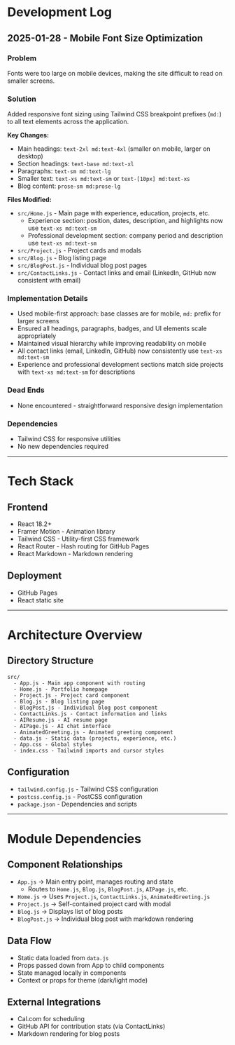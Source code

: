 # Development Log

## 2025-01-28 - Mobile Font Size Optimization

### Problem

Fonts were too large on mobile devices, making the site difficult to read on smaller screens.

### Solution

Added responsive font sizing using Tailwind CSS breakpoint prefixes (`md:`) to all text elements across the application.

**Key Changes:**

- Main headings: `text-2xl md:text-4xl` (smaller on mobile, larger on desktop)
- Section headings: `text-base md:text-xl`
- Paragraphs: `text-sm md:text-lg`
- Smaller text: `text-xs md:text-sm` or `text-[10px] md:text-xs`
- Blog content: `prose-sm md:prose-lg`

**Files Modified:**

- `src/Home.js` - Main page with experience, education, projects, etc.
  - Experience section: position, dates, description, and highlights now use `text-xs md:text-sm`
  - Professional development section: company period and description use `text-xs md:text-sm`
- `src/Project.js` - Project cards and modals
- `src/Blog.js` - Blog listing page
- `src/BlogPost.js` - Individual blog post pages
- `src/ContactLinks.js` - Contact links and email (LinkedIn, GitHub now consistent with email)

### Implementation Details

- Used mobile-first approach: base classes are for mobile, `md:` prefix for larger screens
- Ensured all headings, paragraphs, badges, and UI elements scale appropriately
- Maintained visual hierarchy while improving readability on mobile
- All contact links (email, LinkedIn, GitHub) now consistently use `text-xs md:text-sm`
- Experience and professional development sections match side projects with `text-xs md:text-sm` for descriptions

### Dead Ends

- None encountered - straightforward responsive design implementation

### Dependencies

- Tailwind CSS for responsive utilities
- No new dependencies required

---

# Tech Stack

## Frontend

- React 18.2+
- Framer Motion - Animation library
- Tailwind CSS - Utility-first CSS framework
- React Router - Hash routing for GitHub Pages
- React Markdown - Markdown rendering

## Deployment

- GitHub Pages
- React static site

---

# Architecture Overview

## Directory Structure

```
src/
  - App.js - Main app component with routing
  - Home.js - Portfolio homepage
  - Project.js - Project card component
  - Blog.js - Blog listing page
  - BlogPost.js - Individual blog post component
  - ContactLinks.js - Contact information and links
  - AIResume.js - AI resume page
  - AIPage.js - AI chat interface
  - AnimatedGreeting.js - Animated greeting component
  - data.js - Static data (projects, experience, etc.)
  - App.css - Global styles
  - index.css - Tailwind imports and cursor styles
```

## Configuration

- `tailwind.config.js` - Tailwind CSS configuration
- `postcss.config.js` - PostCSS configuration
- `package.json` - Dependencies and scripts

---

# Module Dependencies

## Component Relationships

- `App.js` → Main entry point, manages routing and state
  - Routes to `Home.js`, `Blog.js`, `BlogPost.js`, `AIPage.js`, etc.
- `Home.js` → Uses `Project.js`, `ContactLinks.js`, `AnimatedGreeting.js`
- `Project.js` → Self-contained project card with modal
- `Blog.js` → Displays list of blog posts
- `BlogPost.js` → Individual blog post with markdown rendering

## Data Flow

- Static data loaded from `data.js`
- Props passed down from App to child components
- State managed locally in components
- Context or props for theme (dark/light mode)

## External Integrations

- Cal.com for scheduling
- GitHub API for contribution stats (via ContactLinks)
- Markdown rendering for blog posts
